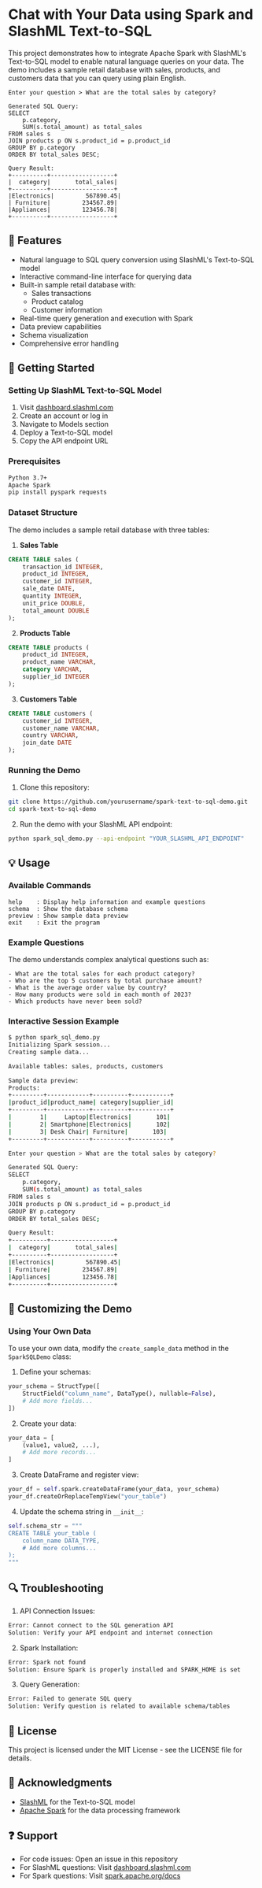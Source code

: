 # Chat with Your Data using Spark and SlashML Text-to-SQL

This project demonstrates how to integrate Apache Spark with SlashML's Text-to-SQL model to enable natural language queries on your data. The demo includes a sample retail database with sales, products, and customers data that you can query using plain English.

```
Enter your question > What are the total sales by category?

Generated SQL Query:
SELECT 
    p.category,
    SUM(s.total_amount) as total_sales
FROM sales s
JOIN products p ON s.product_id = p.product_id
GROUP BY p.category
ORDER BY total_sales DESC;

Query Result:
+----------+------------------+
|  category|       total_sales|
+----------+------------------+
|Electronics|         567890.45|
| Furniture|         234567.89|
|Appliances|         123456.78|
+----------+------------------+
```


## 🌟 Features

- Natural language to SQL query conversion using SlashML's Text-to-SQL model
- Interactive command-line interface for querying data
- Built-in sample retail database with:
  - Sales transactions
  - Product catalog
  - Customer information
- Real-time query generation and execution with Spark
- Data preview capabilities
- Schema visualization
- Comprehensive error handling

## 🚀 Getting Started

### Setting Up SlashML Text-to-SQL Model

1. Visit [dashboard.slashml.com](https://dashboard.slashml.com)
2. Create an account or log in
3. Navigate to Models section
4. Deploy a Text-to-SQL model
5. Copy the API endpoint URL

### Prerequisites

```bash
Python 3.7+
Apache Spark
pip install pyspark requests
```

### Dataset Structure

The demo includes a sample retail database with three tables:

1. **Sales Table**
```sql
CREATE TABLE sales (
    transaction_id INTEGER,
    product_id INTEGER,
    customer_id INTEGER,
    sale_date DATE,
    quantity INTEGER,
    unit_price DOUBLE,
    total_amount DOUBLE
);
```

2. **Products Table**
```sql
CREATE TABLE products (
    product_id INTEGER,
    product_name VARCHAR,
    category VARCHAR,
    supplier_id INTEGER
);
```

3. **Customers Table**
```sql
CREATE TABLE customers (
    customer_id INTEGER,
    customer_name VARCHAR,
    country VARCHAR,
    join_date DATE
);
```



### Running the Demo

1. Clone this repository:
```bash
git clone https://github.com/yourusername/spark-text-to-sql-demo.git
cd spark-text-to-sql-demo
```

2. Run the demo with your SlashML API endpoint:
```bash
python spark_sql_demo.py --api-endpoint "YOUR_SLASHML_API_ENDPOINT"
```

## 💡 Usage

### Available Commands

```
help    : Display help information and example questions
schema  : Show the database schema
preview : Show sample data preview
exit    : Exit the program
```

### Example Questions

The demo understands complex analytical questions such as:
```
- What are the total sales for each product category?
- Who are the top 5 customers by total purchase amount?
- What is the average order value by country?
- How many products were sold in each month of 2023?
- Which products have never been sold?
```

### Interactive Session Example

```bash
$ python spark_sql_demo.py
Initializing Spark session...
Creating sample data...

Available tables: sales, products, customers

Sample data preview:
Products:
+---------+------------+----------+-----------+
|product_id|product_name| category|supplier_id|
+---------+------------+----------+-----------+
|        1|     Laptop|Electronics|       101|
|        2| Smartphone|Electronics|       102|
|        3| Desk Chair| Furniture|       103|
+---------+------------+----------+-----------+

Enter your question > What are the total sales by category?

Generated SQL Query:
SELECT 
    p.category,
    SUM(s.total_amount) as total_sales
FROM sales s
JOIN products p ON s.product_id = p.product_id
GROUP BY p.category
ORDER BY total_sales DESC;

Query Result:
+----------+------------------+
|  category|       total_sales|
+----------+------------------+
|Electronics|         567890.45|
| Furniture|         234567.89|
|Appliances|         123456.78|
+----------+------------------+
```

## 🔧 Customizing the Demo

### Using Your Own Data

To use your own data, modify the `create_sample_data` method in the `SparkSQLDemo` class:

1. Define your schemas:
```python
your_schema = StructType([
    StructField("column_name", DataType(), nullable=False),
    # Add more fields...
])
```

2. Create your data:
```python
your_data = [
    (value1, value2, ...),
    # Add more records...
]
```

3. Create DataFrame and register view:
```python
your_df = self.spark.createDataFrame(your_data, your_schema)
your_df.createOrReplaceTempView("your_table")
```

4. Update the schema string in `__init__`:
```python
self.schema_str = """
CREATE TABLE your_table (
    column_name DATA_TYPE,
    # Add more columns...
);
"""
```

## 🔍 Troubleshooting

1. API Connection Issues:
```bash
Error: Cannot connect to the SQL generation API
Solution: Verify your API endpoint and internet connection
```

2. Spark Installation:
```bash
Error: Spark not found
Solution: Ensure Spark is properly installed and SPARK_HOME is set
```

3. Query Generation:
```bash
Error: Failed to generate SQL query
Solution: Verify question is related to available schema/tables
```

## 📝 License

This project is licensed under the MIT License - see the LICENSE file for details.

## 🙏 Acknowledgments

- [SlashML](https://slashml.com) for the Text-to-SQL model
- [Apache Spark](https://spark.apache.org) for the data processing framework

## ❓ Support

- For code issues: Open an issue in this repository
- For SlashML questions: Visit [dashboard.slashml.com](https://dashboard.slashml.com)
- For Spark questions: Visit [spark.apache.org/docs](https://spark.apache.org/docs/latest/)

